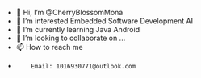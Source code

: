 - 👋 Hi, I’m @CherryBlossomMona
- 👀 I’m interested Embedded Software Development  AI 
- 🌱 I’m currently learning Java Android
- 💞️ I’m looking to collaborate on ...
- 📫 How to reach me 
-         Email: 1016930771@outlook.com
<!---
CherryBlossomMona/CherryBlossomMona is a ✨ special ✨ repository because its `README.md` (this file) appears on your GitHub profile.
You can click the Preview link to take a look at your changes.
--->
